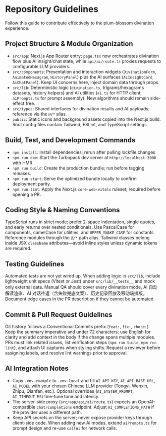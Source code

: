 # Repository Guidelines

Follow this guide to contribute effectively to the plum-blossom divination experience.

## Project Structure & Module Organization
- `src/app`: Next.js App Router entry; `page.tsx` now orchestrates divination flow plus AI insight/chat state, while `api/ai/route.ts` proxies requests to configurable LLM providers.
- `src/components`: Presentation and interaction widgets (`DivinationForm`, `AnimatedHexagram`, `HistoryPanel`) plus the AI surfaces (`AiInsightCard`, `AiChatPanel`). Keep UI concerns here, inject domain data through props.
- `src/lib`: Deterministic logic (`divination.ts`, trigrams/hexagrams datasets, history helpers) and AI utilities (`ai.ts` for HTTP client, `aiPrompts.ts` for prompt assembly). New algorithms should remain side-effect free.
- `src/types`: Shared interfaces for divination results and AI payloads; reference via the `@/*` alias.
- `public`: Static icons and background assets copied into the Next.js build. Root config files contain Tailwind, ESLint, and TypeScript settings.

## Build, Test, and Development Commands
- `npm install`: Install dependencies; rerun after pulling lockfile changes.
- `npm run dev`: Start the Turbopack dev server at `http://localhost:3000` with HMR.
- `npm run build`: Create the production bundle; run before tagging releases.
- `npm run start`: Serve the optimized bundle locally to confirm deployment parity.
- `npm run lint`: Apply the Next.js `core-web-vitals` ruleset; required before opening a PR.

## Coding Style & Naming Conventions
TypeScript runs in strict mode; prefer 2-space indentation, single quotes, and early returns over nested conditionals. Use PascalCase for components, camelCase for utilities, and `UPPER_SNAKE_CASE` for constants. Reference modules through the `@/*` path alias. Tailwind classes belong inside JSX `className` attributes—avoid inline styles unless dynamic tokens are required.

## Testing Guidelines
Automated tests are not yet wired up. When adding logic in `src/lib`, include lightweight unit specs (Vitest or Jest) under `src/lib/__tests__` and mock only external data. Manual QA should cover every divination mode, AI 自动解读渲染、AI 对话往返（含失败兜底文案）、历史记录回放及移动端排版。Document edge cases in the PR description if they cannot be automated.

## Commit & Pull Request Guidelines
Git history follows a Conventional Commits prefix (`feat:`, `fix:`, `chore:`). Keep the summary imperative and under 72 characters; use English for clarity and add context in the body if the change spans multiple modules. PRs must link related issues, list verification steps (`npm run build`, `npm run lint`), and attach UI captures when styling shifts. Request a reviewer before assigning labels, and resolve lint warnings prior to approval.

## AI Integration Notes
- Copy `.env.example` to `.env.local` and fill `AI_API_KEY`, `AI_API_BASE_URL`, `AI_MODEL` with your chosen Chinese LLM provider (Tongyi, Wenxin, Zhipu, Qianfan, etc.). Optional overrides (`AI_SYSTEM_PROMPT`, `AI_TIMEOUT_MS`) fine-tune tone and latency.
- The server-side proxy (`src/app/api/ai/route.ts`) expects an OpenAI-compatible `chat/completions` endpoint. Adjust `AI_COMPLETIONS_PATH` if the provider uses a different path.
- Keep API secrets on the server; never expose provider keys through client-side code. When adding new AI modes, extend `aiPrompts.ts` for prompt design and re-use `callAi` for network calls.
